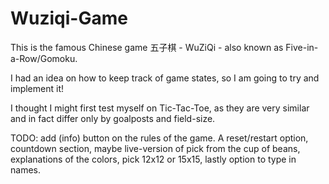 # Wuziqi-Game
This is the famous Chinese game 五子棋 - WuZiQi - also known as Five-in-a-Row/Gomoku.

I had an idea on how to keep track of game states, so I am going to try and implement it!

I thought I might first test myself on Tic-Tac-Toe, as they are very similar and in fact differ only by goalposts and field-size.

TODO: add (info) button on the rules of the game. A reset/restart option, countdown section, maybe live-version of pick from the cup of beans, explanations of the colors, pick 12x12 or 15x15, lastly option to type in names.
